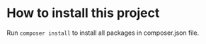 # How to install this project

Run
`composer install`
to install all packages in composer.json file.

